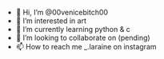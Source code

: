 - 👋 Hi, I’m @00venicebitch00
- 👀 I’m interested in art
- 🌱 I’m currently learning python & c
- 💞️ I’m looking to collaborate on (pending)
- 📫 How to reach me _.laraine on instagram

<!---
00venicebitch00/00venicebitch00 is a ✨ special ✨ repository because its `README.md` (this file) appears on your GitHub profile.
You can click the Preview link to take a look at your changes.
--->

